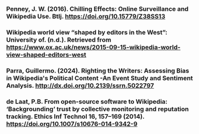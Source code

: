 ### Penney, J. W. (2016). Chilling Effects: Online Surveillance and Wikipedia Use. Btlj. https://doi.org/10.15779/Z38SS13
### Wikipedia world view “shaped by editors in the West”: University of. (n.d.). Retrieved from https://www.ox.ac.uk/news/2015-09-15-wikipedia-world-view-shaped-editors-west
### Parra, Guillermo. (2024). Righting the Writers: Assessing Bias in Wikipedia's Political Content -An Event Study and Sentiment Analysis. http://dx.doi.org/10.2139/ssrn.5022797
### de Laat, P.B. From open-source software to Wikipedia: ‘Backgrounding’ trust by collective monitoring and reputation tracking. Ethics Inf Technol 16, 157–169 (2014). https://doi.org/10.1007/s10676-014-9342-9
